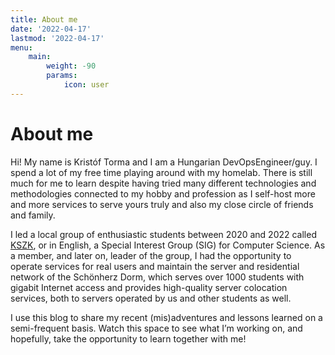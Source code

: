```yaml
---
title: About me
date: '2022-04-17'
lastmod: '2022-04-17'
menu:
    main: 
        weight: -90
        params:
            icon: user
---
```


# About me

Hi! My name is Kristóf Torma and I am a Hungarian DevOpsEngineer/guy. I spend a lot of my free time playing around with my homelab. There is still much for me to learn despite having tried many different technologies and methodologies connected to my hobby and profession as I self-host more and more services to serve yours truly and also my close circle of friends and family.

I led a local group of enthusiastic students between 2020 and 2022 called [KSZK](https://kszk.bme.hu/), or in English, a Special Interest Group (SIG) for Computer Science. As a member, and later on, leader of the group, I had the opportunity to operate services for real users and maintain the server and residential network of the Schönherz Dorm, which serves over 1000 students with gigabit Internet access and provides high-quality server colocation services, both to servers operated by us and other students as well.

I use this blog to share my recent (mis)adventures and lessons learned on a semi-frequent basis. Watch this space to see what I’m working on, and hopefully, take the opportunity to learn together with me!
